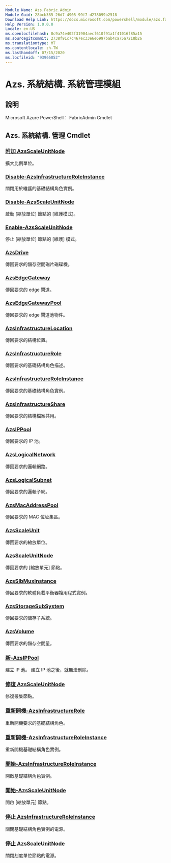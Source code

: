 ```yaml
---
Module Name: Azs.Fabric.Admin
Module Guid: 28bcb385-26d7-4905-99f7-d278099b2518
Download Help Link: https://docs.microsoft.com/powershell/module/azs.fabric.admin
Help Version: 1.0.0.0
Locale: en-US
ms.openlocfilehash: 8c9a74e402f31904aecf610f91a1f41016f85a15
ms.sourcegitcommit: 2738f91c7c467ec33e6e6997bab4ca75a7218b26
ms.translationtype: MT
ms.contentlocale: zh-TW
ms.lasthandoff: 07/15/2020
ms.locfileid: "93966852"
---
```

# Azs. 系統結構. 系統管理模組
## 說明
Microsoft Azure PowerShell： FabricAdmin Cmdlet

## Azs. 系統結構. 管理 Cmdlet
### [附加 AzsScaleUnitNode](Add-AzsScaleUnitNode.md)
擴大比例單位。

### [Disable-AzsInfrastructureRoleInstance](Disable-AzsInfrastructureRoleInstance.md)
關閉用於維護的基礎結構角色實例。

### [Disable-AzsScaleUnitNode](Disable-AzsScaleUnitNode.md)
啟動 [縮放單位] 節點的 [維護模式]。

### [Enable-AzsScaleUnitNode](Enable-AzsScaleUnitNode.md)
停止 [縮放單位] 節點的 [維護] 模式。

### [AzsDrive](Get-AzsDrive.md)
傳回要求的儲存空間磁片磁碟機。

### [AzsEdgeGateway](Get-AzsEdgeGateway.md)
傳回要求的 edge 閘道。

### [AzsEdgeGatewayPool](Get-AzsEdgeGatewayPool.md)
傳回要求的 edge 閘道池物件。

### [AzsInfrastructureLocation](Get-AzsInfrastructureLocation.md)
傳回要求的結構位置。

### [AzsInfrastructureRole](Get-AzsInfrastructureRole.md)
傳回要求的基礎結構角色描述。

### [AzsInfrastructureRoleInstance](Get-AzsInfrastructureRoleInstance.md)
傳回要求的基礎結構角色實例。

### [AzsInfrastructureShare](Get-AzsInfrastructureShare.md)
傳回要求的結構檔案共用。

### [AzsIPPool](Get-AzsIPPool.md)
傳回要求的 IP 池。

### [AzsLogicalNetwork](Get-AzsLogicalNetwork.md)
傳回要求的邏輯網路。

### [AzsLogicalSubnet](Get-AzsLogicalSubnet.md)
傳回要求的邏輯子網。

### [AzsMacAddressPool](Get-AzsMacAddressPool.md)
傳回要求的 MAC 位址集區。

### [AzsScaleUnit](Get-AzsScaleUnit.md)
傳回要求的縮放單位。

### [AzsScaleUnitNode](Get-AzsScaleUnitNode.md)
傳回要求的 [縮放單元] 節點。

### [AzsSlbMuxInstance](Get-AzsSlbMuxInstance.md)
傳回要求的軟體負載平衡器複用程式實例。

### [AzsStorageSubSystem](Get-AzsStorageSubSystem.md)
傳回要求的儲存子系統。

### [AzsVolume](Get-AzsVolume.md)
傳回要求的儲存空間量。

### [新-AzsIPPool](New-AzsIPPool.md)
建立 IP 池。
建立 IP 池之後，就無法刪除。

### [修復 AzsScaleUnitNode](Repair-AzsScaleUnitNode.md)
修復叢集節點。

### [重新開機-AzsInfrastructureRole](Restart-AzsInfrastructureRole.md)
重新開機要求的基礎結構角色。

### [重新開機-AzsInfrastructureRoleInstance](Restart-AzsInfrastructureRoleInstance.md)
重新開機基礎結構角色實例。

### [開始-AzsInfrastructureRoleInstance](Start-AzsInfrastructureRoleInstance.md)
開啟基礎結構角色實例。

### [開始-AzsScaleUnitNode](Start-AzsScaleUnitNode.md)
開啟 [縮放單元] 節點。

### [停止 AzsInfrastructureRoleInstance](Stop-AzsInfrastructureRoleInstance.md)
關閉基礎結構角色實例的電源。

### [停止 AzsScaleUnitNode](Stop-AzsScaleUnitNode.md)
關閉刻度單位節點的電源。

